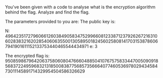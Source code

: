 You've been given with a code to analyse what is the encryption algorithm behind the flag. Analyze and find the flag.

The parameters provided to you are:
The public key is:

N: 4964235172796066126038490583475299660812338712379262672163106028383216202854060635500130589501824560258081417031538786067941901611152133753440465544434971
e: 3

The encrypted flag is: 950859867964206375806080476660488504107675758334470050909185683722495968321318500838775685735666407746053697802943458473011145891714329954504586326629

